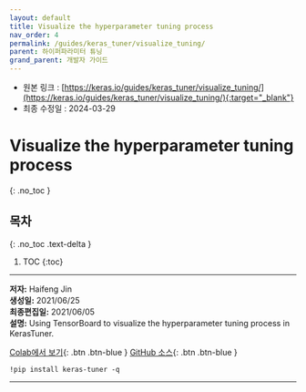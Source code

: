```yaml
---
layout: default
title: Visualize the hyperparameter tuning process
nav_order: 4
permalink: /guides/keras_tuner/visualize_tuning/
parent: 하이퍼파라미터 튜닝
grand_parent: 개발자 가이드
---
```


* 원본 링크 : [https://keras.io/guides/keras_tuner/visualize_tuning/](https://keras.io/guides/keras_tuner/visualize_tuning/){:target="_blank"}
* 최종 수정일 : 2024-03-29

# Visualize the hyperparameter tuning process
{: .no_toc }

## 목차
{: .no_toc .text-delta }

1. TOC
{:toc}

---

**저자:** Haifeng Jin  
**생성일:** 2021/06/25  
**최종편집일:** 2021/06/05  
**설명:** Using TensorBoard to visualize the hyperparameter tuning process in KerasTuner.

[Colab에서 보기](https://colab.research.google.com/github/keras-team/keras-io/blob/master/guides/ipynb/keras_tuner/visualize_tuning.ipynb){: .btn .btn-blue }
[GitHub 소스](https://github.com/keras-team/keras-io/blob/master/guides/keras_tuner/visualize_tuning.py){: .btn .btn-blue }

```shell
!pip install keras-tuner -q
```

----